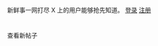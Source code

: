 新鲜事一网打尽
X 上的用户能够抢先知道。
[登录](https://x.com/login)
[注册](https://x.com/i/flow/signup)
# [](https://x.com/)
查看新帖子
